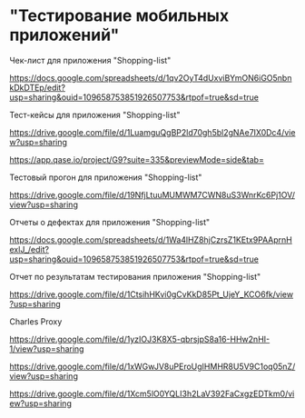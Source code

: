 #  "Тестирование мобильных приложений"

Чек-лист для приложения "Shopping-list"

https://docs.google.com/spreadsheets/d/1qv2OyT4dUxviBYmON6iGO5nbnkDkDTEp/edit?usp=sharing&ouid=109658753851926507753&rtpof=true&sd=true

Тест-кейсы для приложения "Shopping-list"

https://drive.google.com/file/d/1LuamguQgBP2ld70gh5bl2gNAe7IX0Dc4/view?usp=sharing

https://app.qase.io/project/G9?suite=335&previewMode=side&tab=

Тестовый прогон для приложения "Shopping-list"

https://drive.google.com/file/d/19NfjLtuuMUMWM7CWN8uS3WnrKc6Pj1OV/view?usp=sharing

Отчеты о дефектах для приложения "Shopping-list"

https://docs.google.com/spreadsheets/d/1Wa4lHZ8hjCzrsZ1KEtx9PAAprnHexlJ_/edit?usp=sharing&ouid=109658753851926507753&rtpof=true&sd=true

Отчет по результатам тестирования приложения "Shopping-list"

https://drive.google.com/file/d/1CtsihHKvi0gCvKkD85Pt_UjeY_KCO6fk/view?usp=sharing

Charles Proxy

https://drive.google.com/file/d/1yzIOJ3K8X5-qbrsjpS8a16-HHw2nHI-1/view?usp=sharing

https://drive.google.com/file/d/1xWGwJV8uPEroUgIHMHR8U5V9C1oq05nZ/view?usp=sharing

https://drive.google.com/file/d/1Xcm5lO0YQLI3h2LaV392FaCxgzEDTkm0/view?usp=sharing
